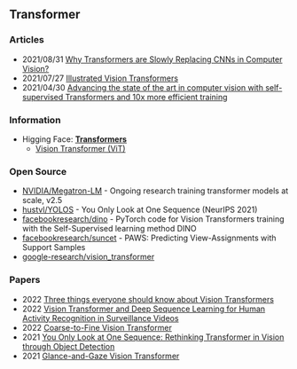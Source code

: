 ## Transformer


### Articles
- 2021/08/31 [Why Transformers are Slowly Replacing CNNs in Computer Vision?](https://becominghuman.ai/transformers-in-vision-e2e87b739feb)
- 2021/07/27 [Illustrated Vision Transformers](https://www.prabinnepal.com/2021/07/27/illustrated-vision-transformers.html)
- 2021/04/30 [Advancing the state of the art in computer vision with self-supervised Transformers and 10x more efficient training](https://ai.facebook.com/blog/dino-paws-computer-vision-with-self-supervised-transformers-and-10x-more-efficient-training/)


### Information
-  Higging Face: [**Transformers**](https://huggingface.co/docs/transformers/main/en/index)
    - [Vision Transformer (ViT)](https://huggingface.co/docs/transformers/main/en/model_doc/vit)



### Open Source
- [NVIDIA/Megatron-LM](https://github.com/NVIDIA/Megatron-LM) - Ongoing research training transformer models at scale, v2.5
- [hustvl/YOLOS](https://github.com/hustvl/YOLOS) - You Only Look at One Sequence (NeurIPS 2021)
- [facebookresearch/dino](https://github.com/facebookresearch/dino) - PyTorch code for Vision Transformers training with the Self-Supervised learning method DINO
- [facebookresearch/suncet](https://github.com/facebookresearch/suncet) - PAWS: Predicting View-Assignments with Support Samples
- [google-research/vision_transformer](https://github.com/google-research/vision_transformer)



### Papers
- 2022 [Three things everyone should know about Vision Transformers](https://arxiv.org/pdf/2203.09795.pdf)
- 2022 [Vision Transformer and Deep Sequence Learning for Human Activity Recognition in Surveillance Videos](https://www.hindawi.com/journals/cin/2022/3454167/)
- 2022 [Coarse-to-Fine Vision Transformer](https://www.researchgate.net/publication/359106740_Coarse-to-Fine_Vision_Transformer)
- 2021 [You Only Look at One Sequence: Rethinking Transformer in Vision through Object Detection](https://www.arxiv-vanity.com/papers/2106.00666/)
- 2021 [Glance-and-Gaze Vision Transformer](https://papers.nips.cc/paper/2021/hash/6c524f9d5d7027454a783c841250ba71-Abstract.html)

